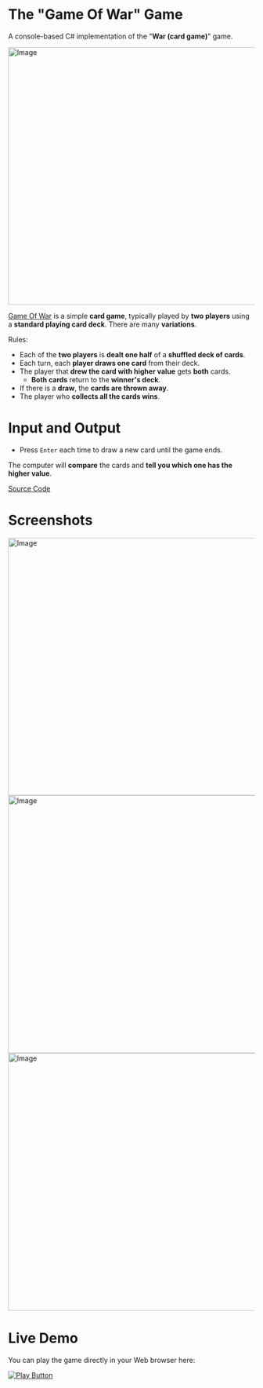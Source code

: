 # The "Game Of War" Game
A console-based C# implementation of the "**War (card game)**" game.

<img alt="Image" width="525px" src="https://user-images.githubusercontent.com/85368212/174969843-0b2c231a-8a25-42a0-aa03-f0764903682e.png" />

[Game Of War](https://en.wikipedia.org/wiki/War_(card_game)) is a simple **card game**, typically played by **two players** using a **standard playing card deck**. There are many **variations**.

Rules:
- Each of the **two players** is **dealt one half** of a **shuffled deck of cards**.
- Each turn, each **player draws one card** from their deck.               
- The player that **drew the card with higher value** gets **both** cards.      
  - **Both cards** return to the **winner's deck**.         
- If there is a **draw**, the **cards are thrown away**.                        
- The player who **collects all the cards wins**.  

# Input and Output
- Press `Enter` each time to draw a new card until the game ends.  

The computer will **compare** the cards and **tell you which one has the higher value**.

[Source Code](GameOfWar.cs)

# Screenshots

<img alt="Image" width="525px" src="https://user-images.githubusercontent.com/85368212/177001300-d5ef6088-4d5f-4dde-b3e1-e89371ae5d99.png" />

<img alt="Image" width="525px" src="https://user-images.githubusercontent.com/85368212/177001349-02c09d80-36d2-443a-96a7-5ac5172ad5e3.png" />

<img alt="Image" width="525px" src="https://user-images.githubusercontent.com/85368212/177001409-ee524d81-d018-4bac-8ffd-45547492c3c6.png" />

# Live Demo
You can play the game directly in your Web browser here:

[<img alt="Play Button" src="https://user-images.githubusercontent.com/85368212/177136327-998cee17-eca6-41a2-822a-a897bb36b32e.png" />](https://replit.com/@PetarPaunov/Game-of-WarCards#Main.cs)

